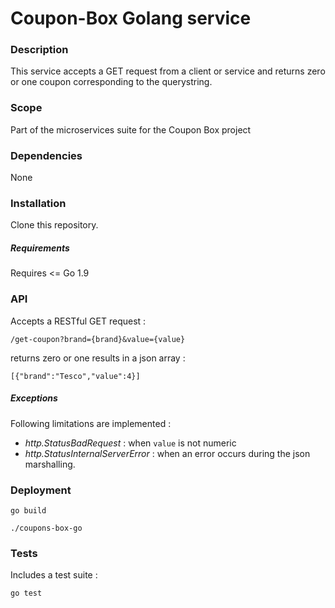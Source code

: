 # Coupon-Box Golang service

### Description

This service accepts a GET request from a client or service and returns zero or one coupon corresponding to the querystring.

### Scope

Part of the microservices suite for the Coupon Box project

### Dependencies

None

### Installation

Clone this repository.

##### Requirements

Requires <= Go 1.9

### API

Accepts a RESTful GET request :

`/get-coupon?brand={brand}&value={value}`

returns zero or one results in a json array :

`[{"brand":"Tesco","value":4}]`

##### Exceptions

Following limitations are implemented :

- *http.StatusBadRequest* : when `value` is not numeric
- *http.StatusInternalServerError* : when an error occurs during the json marshalling. 

### Deployment

`go build`

`./coupons-box-go`

### Tests

Includes a test suite :

`go test`

